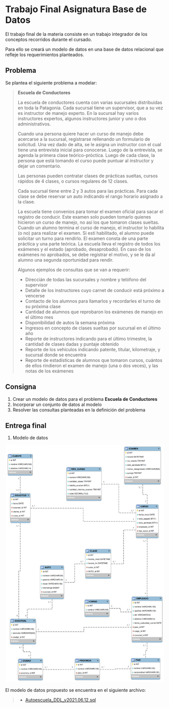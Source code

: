 # Trabajo Final Asignatura Base de Datos

El trabajo final de la materia consiste en un trabajo integrador de los conceptos recorridos durante el cursado.

Para ello se creará un modelo de datos en una base de datos relacional que refleje los requerimientos planteados.

## Problema

Se plantea el siguiente problema a modelar:

> **Escuela de Conductores**
>
> La escuela de conductores cuenta con varias sucursales distribuidas en toda la Patagonia. Cada sucursal tiene un supervisor, que a su vez es instructor de manejo experto. En la sucursal hay varios instructores expertos, algunos instructores junior y uno o dos administrativos.
>
> Cuando una persona quiere hacer un curso de manejo debe acercarse a la sucursal, registrarse rellenando un formulario de solicitud. Una vez dado de alta, se le asigna un instructor con el cual tiene una entrevista inicial para conocerse. Luego de la entrevista, se agenda la primera clase teórico-próctica. Luego de cada clase, la persona que está tomando el curso puede puntuar al instructor y dejar un comentario.
>
> Las personas pueden contratar clases de prácticas sueltas, cursos rápidos de 4 clases, o cursos regulares de 12 clases.
>
> Cada sucursal tiene entre 2 y 3 autos para las prácticas. Para cada clase se debe reservar un auto indicando el rango horario asignado a la clase.
>
> La escuela tiene convenios para tomar el examen oficial para sacar el registro de conducir. Este examen solo pueden tomarlo quienes hicieron un curso de manejo, no así los que tomaron clases sueltas. Cuando un alumno termina el curso de manejo, el instructor lo habilita (o no) para realizar el examen. Si estí habilitado, el alumno puede solicitar un turno para rendirlo. El examen consta de una parte práctica y una parte teórica. La escuela lleva el registro de todos los exámenes y el estado (aprobado, desaprobado). En caso de los exámenes no aprobados, se debe registrar el motivo, y se le da al alumno una segunda oportunidad para rendir.
>
> Algunos ejemplos de consultas que se van a requerir:
>
> - Direccián de todas las sucursales y nombre y telófono del supervisor
> - Detalle de los instructores cuyo carnet de conducir está próximo a vencerse
> - Contacto de los alumnos para llamarlos y recordarles el turno de su próxima clase
> - Cantidad de alumnos que reprobaron los exámenes de manejo en el último mes
> - Disponibilidad de autos la semana próxima
> - Ingresos en concepto de clases sueltas por sucursal en el último año
> - Reporte de instructores indicando para el último trimestre, la cantidad de clases dadas y puntaje obtenido
> - Reporte de los vehículos indicando patente, titular, kilometraje, y sucursal donde se encuentra
> - Reporte de estadísticas de alumnos que tomaron cursos, cuántos de ellos rindieron el examen de manejo (una o dos veces), y las notas de los exámenes

## Consigna

1. Crear un modelo de datos para el problema **Escuela de Conductores**
2. Incorporar un conjunto de datos al modelo
3. Resolver las consultas planteadas en la definición del problema

## Entrega final

1. Modelo de datos

<div align="center">
    <img src="./Autoescuela_-_Diagrama_ER_v2021.06.12.png" width="500">
</div>

El modelo de datos propuesto se encuentra en el siguiente archivo:

> - [Autoescuela_DDL_v2021.06.12.sql](./Autoescuela_DDL_v2021.06.12.sql)

